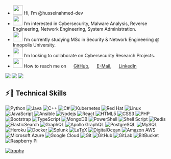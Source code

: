


- <a href="https://github.com/husseinahmed-dev"><img src="https://cdn-icons-png.flaticon.com/512/2716/2716612.png" width="30" height="30"></a> Hi, I’m @husseinahmed-dev
- <a href="https://github.com/husseinahmed-dev"><img src="https://cdn-icons-png.flaticon.com/512/4736/4736169.png" width="30" height="30"></a> I’m interested in Cybersecurity, Malware Analysis, Reverse Engineering, Network Engineering, System Administration.
- <a href="https://github.com/husseinahmed-dev"><img src="https://cdn-icons-png.flaticon.com/512/1344/1344761.png" width="30" height="30"></a> I’m currently studying MSc in Security & Network Engineering @ Innopolis University.
- <a href="https://github.com/husseinahmed-dev"><img src="https://cdn-icons-png.flaticon.com/512/2642/2642257.png" width="30" height="30"></a> I’m looking to collaborate on Cybersecurity Research Projects.
- <a href="https://github.com/husseinahmed-dev"><img src="https://cdn-icons-png.flaticon.com/512/2343/2343694.png" width="30" height="30"></a> How to reach me on <a href="https://github.com/husseinahmed-dev"><img src="https://cdn-icons-png.flaticon.com/512/2504/2504911.png" width="15" height="15"></a> [GitHub](https://github.com/husseinahmed-dev), <a href="mailto:hussein.a.shahab@gmail.com"><img src="https://cdn-icons-png.flaticon.com/512/732/732200.png" width="15" height="15"></a> [E-Mail](mailto:hussein.a.shahab@gmail.com), <a href="https://linkedin/in/husseinshahab"><img src="https://cdn-icons-png.flaticon.com/512/3536/3536505.png" width="15" height="15"></a> [LinkedIn](https://linkedin.com/in/husseinshahab)
<!---
husseinahmed-dev/husseinahmed-dev is a ✨ special ✨ repository because its `README.md` (this file) appears on your GitHub profile.
You can click the Preview link to take a look at your changes.
--->
![](https://thumbs.gfycat.com/BoringGraveAmericanbobtail-max-1mb.gif)
<a href="https://www.youtube.com/watch?v=BdFPw9zKV6I"><img src="https://github.com/husseinahmed-dev/husseinahmed-dev.github.io/blob/master/ezgif.com-gif-maker.gif?raw=true"></a>
<a href="https://www.youtube.com/watch?v=BdFPw9zKV6I"><img src="https://github.com/husseinahmed-dev/husseinahmed-dev.github.io/blob/master/ezgif.com-gif-maker%20(4).gif?raw=true"></a>

<!-- <img src="https://res.cloudinary.com/practicaldev/image/fetch/s--TMBJ95Hi--/c_limit%2Cf_auto%2Cfl_progressive%2Cq_66%2Cw_880/https://raw.githubusercontent.com/0xd4d/dnSpy/master/images/debug-animated.gif"> -->

## ⚡📡 Technical Skills
![Python](https://img.shields.io/badge/-Python-black?style=flat-square&logo=Python)
![Java](https://img.shields.io/badge/-java-E34A86?style=flat-square&logo=java)
![C++](https://img.shields.io/badge/-C++-00599C?style=flat-square&logo=c)
![C#](https://img.shields.io/badge/c%23-%23239120.svg?style=flat-square&logo=c-sharp)
![Kubernetes](https://img.shields.io/badge/kubernetes-%23326ce5.svg?style=flat-square&logo=kubernetes&logoColor=white)
![Red Hat](https://img.shields.io/badge/Red%20Hat-EE0000?style=flat-square&logo=redhat&logoColor=white)
![Linux](https://img.shields.io/badge/Linux-FCC624?style=flat-square&logo=linux&logoColor=black)
![JavaScript](https://img.shields.io/badge/-JavaScript-black?style=flat-square&logo=javascript)
![Ansible](https://img.shields.io/badge/ansible-%231A1918.svg?style=flat-square&logo=ansible&logoColor=white)
![Nodejs](https://img.shields.io/badge/-Nodejs-black?style=flat-square&logo=Node.js)
![React](https://img.shields.io/badge/-React-black?style=flat-square&logo=react)
![HTML5](https://img.shields.io/badge/-HTML5-E34F26?style=flat-square&logo=html5&logoColor=white)
![CSS3](https://img.shields.io/badge/-CSS3-1572B6?style=flat-square&logo=css3)
![PHP](https://img.shields.io/badge/php-%23777BB4.svg?style=flat-square&logo=php&logoColor=white)
![Bootstrap](https://img.shields.io/badge/-Bootstrap-563D7C?style=flat-square&logo=bootstrap)
![TypeScript](https://img.shields.io/badge/-TypeScript-007ACC?style=flat-square&logo=typescript&logoColor=white)
![MongoDB](https://img.shields.io/badge/-MongoDB-black?style=flat-square&logo=mongodb)
![PowerShell](https://img.shields.io/badge/PowerShell-%235391FE.svg?style=flat-square&logo=powershell&logoColor=white)
![Shell Script](https://img.shields.io/badge/shell_script-%23121011.svg?style=flat-square&logo=gnu-bash&logoColor=white)
![Redis](https://img.shields.io/badge/-Redis-black?style=flat-square&logo=Redis)
![ElasticSearch](https://img.shields.io/badge/-ElasticSearch-005571?style=flat-square&logo=elasticsearch)
![GraphQL](https://img.shields.io/badge/-GraphQL-E10098?style=flat-square&logo=graphql)
![Apollo GraphQL](https://img.shields.io/badge/-Apollo%20GraphQL-311C87?style=flat-square&logo=apollo-graphql)
![PostgreSQL](https://img.shields.io/badge/-PostgreSQL-336791?style=flat-square&logo=postgresql)
![MySQL](https://img.shields.io/badge/-MySQL-black?style=flat-square&logo=mysql)
![Heroku](https://img.shields.io/badge/-Heroku-430098?style=flat-square&logo=heroku)
![Docker](https://img.shields.io/badge/-Docker-black?style=flat-square&logo=docker)
![Splunk](https://img.shields.io/badge/splunk-%23000000.svg?style=flat-square&logo=splunk&logoColor=white)
![LaTeX](https://img.shields.io/badge/latex-%23008080.svg?style=flat-square&logo=latex&logoColor=white)
![DigitalOcean](https://img.shields.io/badge/-Digital%20Ocean-darkblue?style=flat-square&logo=digitalocean)
![Amazon AWS](https://img.shields.io/badge/Amazon%20AWS-232F3E?style=flat-square&logo=amazon-aws)
![Microsoft Azure](https://img.shields.io/badge/Microsoft%20Azure-232F7E?style=flat-square&logo=microsoft-azure)
![Google Cloud](https://img.shields.io/badge/Google%20Cloud-black?style=flat-square&logo=google-cloud)
![Git](https://img.shields.io/badge/-Git-black?style=flat-square&logo=git)
![GitHub](https://img.shields.io/badge/-GitHub-181717?style=flat-square&logo=github)
![GitLab](https://img.shields.io/badge/-GitLab-FCA121?style=flat-square&logo=gitlab)
![BitBucket](https://img.shields.io/badge/-BitBucket-darkblue?style=flat-square&logo=bitbucket)
![Raspberry Pi](https://img.shields.io/badge/-Raspberry%20Pi-C51A4A?style=flat-square&logo=Raspberry-Pi)

[![trophy](https://github-profile-trophy.vercel.app/?username=husseinahmed-dev&theme=matrix)](https://github.com/ryo-ma/github-profile-trophy)
